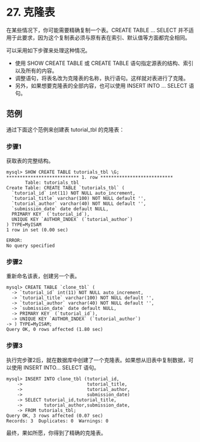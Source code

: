 # 27. 克隆表

在某些情况下，你可能需要精确复制一个表。CREATE TABLE ... SELECT 并不适用于此要求，因为这个复制表必须与原有表在索引、默认值等方面都完全相同。   

可以采用如下步骤来处理这种情况。   

- 使用 SHOW CREATE TABLE 或 CREATE TABLE 语句指定源表的结构、索引以及所有的内容。    
- 调整语句，将表名改为克隆表的名称，执行语句。这样就对表进行了克隆。
- 另外，如果想要克隆表的全部内容，也可以使用 INSERT INTO ... SELECT 语句。




## 范例   

通过下面这个范例来创建表 tutorial_tbl 的克隆表：   

### 步骤1     

获取表的完整结构。  


```
mysql> SHOW CREATE TABLE tutorials_tbl \G;
*************************** 1. row ***************************
       Table: tutorials_tbl
Create Table: CREATE TABLE `tutorials_tbl` (
  `tutorial_id` int(11) NOT NULL auto_increment,
  `tutorial_title` varchar(100) NOT NULL default '',
  `tutorial_author` varchar(40) NOT NULL default '',
  `submission_date` date default NULL,
  PRIMARY KEY  (`tutorial_id`),
  UNIQUE KEY `AUTHOR_INDEX` (`tutorial_author`)
) TYPE=MyISAM
1 row in set (0.00 sec)

ERROR:
No query specified
```

### 步骤2   

重新命名该表，创建另一个表。  

```
mysql> CREATE TABLE `clone_tbl` (
  -> `tutorial_id` int(11) NOT NULL auto_increment,
  -> `tutorial_title` varchar(100) NOT NULL default '',
  -> `tutorial_author` varchar(40) NOT NULL default '',
  -> `submission_date` date default NULL,
  -> PRIMARY KEY  (`tutorial_id`),
  -> UNIQUE KEY `AUTHOR_INDEX` (`tutorial_author`)
-> ) TYPE=MyISAM;
Query OK, 0 rows affected (1.80 sec)

``` 

### 步骤3   

执行完步骤2后，就在数据库中创建了一个克隆表。如果想从旧表中复制数据，可以使用 INSERT INTO... SELECT 语句。  


```
mysql> INSERT INTO clone_tbl (tutorial_id,
    ->                        tutorial_title,
    ->                        tutorial_author,
    ->                        submission_date)
    -> SELECT tutorial_id,tutorial_title,
    ->        tutorial_author,submission_date,
    -> FROM tutorials_tbl;
Query OK, 3 rows affected (0.07 sec)
Records: 3  Duplicates: 0  Warnings: 0

```  

最终，果如所愿，你得到了精确的克隆表。